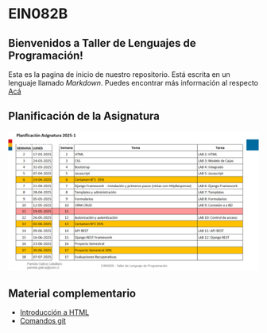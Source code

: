 # EIN082B

## Bienvenidos a **Taller de Lenguajes de Programación**!

Esta es la pagina de inicio de nuestro repositorio. Está escrita en un lenguaje llamado _Markdown_. Puedes encontrar más información al respecto [Acá](https://docs.github.com/es/get-started/writing-on-github)



## Planificación de la Asignatura

![Planificación 2025](https://github.com/pgaticac/EIN082B-2025-1/blob/master/Informaci%C3%B3n/Planificaci%C3%B3n%202025-1.png?raw=true)

## Material complementario

* [Introducción a HTML](https://developer.mozilla.org/es/docs/Web/HTML)
* [Comandos git](https://github.com/gdcodev/comandos-git)




